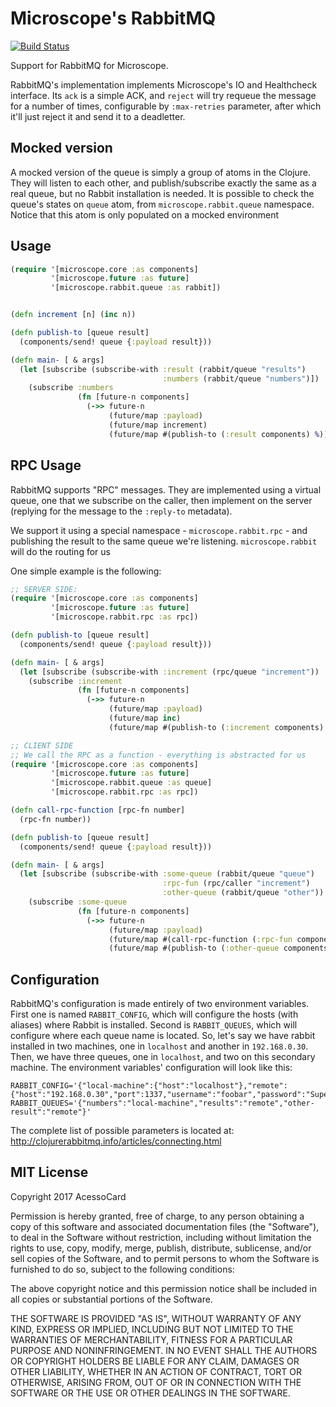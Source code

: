 # Microscope's RabbitMQ

[![Build Status](https://travis-ci.org/acessocard/microscope-rabbit.svg?branch=master)](https://travis-ci.org/acessocard/microscope-rabbit)

Support for RabbitMQ for Microscope.

RabbitMQ's implementation implements Microscope's IO and Healthcheck interface. Its `ack`
is a simple ACK, and `reject` will try requeue the message for a number of times,
configurable by `:max-retries` parameter, after which it'll just reject it and send it to
a deadletter.

## Mocked version

A mocked version of the queue is simply a group of atoms in the Clojure. They will listen
to each other, and publish/subscribe exactly the same as a real queue, but no Rabbit
installation is needed. It is possible to check the queue's states on `queue` atom, from
`microscope.rabbit.queue` namespace. Notice that this atom is only populated on a mocked
environment

## Usage

```clojure
(require '[microscope.core :as components]
         '[microscope.future :as future]
         '[microscope.rabbit.queue :as rabbit])


(defn increment [n] (inc n))

(defn publish-to [queue result]
  (components/send! queue {:payload result}))

(defn main- [ & args]
  (let [subscribe (subscribe-with :result (rabbit/queue "results")
                                  :numbers (rabbit/queue "numbers")])
    (subscribe :numbers
               (fn [future-n components]
                 (->> future-n
                      (future/map :payload)
                      (future/map increment)
                      (future/map #(publish-to (:result components) %)))))))
```

## RPC Usage

RabbitMQ supports "RPC" messages. They are implemented using a virtual queue, one that we
subscribe on the caller, then implement on the server (replying for the message to the
`:reply-to` metadata).

We support it using a special namespace - `microscope.rabbit.rpc` - and publishing the
result to the same queue we're listening. `microscope.rabbit` will do the routing for us

One simple example is the following:

```clojure
;; SERVER SIDE:
(require '[microscope.core :as components]
         '[microscope.future :as future]
         '[microscope.rabbit.rpc :as rpc])

(defn publish-to [queue result]
  (components/send! queue {:payload result}))

(defn main- [ & args]
  (let [subscribe (subscribe-with :increment (rpc/queue "increment"))
    (subscribe :increment
               (fn [future-n components]
                 (->> future-n
                      (future/map :payload)
                      (future/map inc)
                      (future/map #(publish-to (:increment components) %)))))))

;; CLIENT SIDE
;; We call the RPC as a function - everything is abstracted for us
(require '[microscope.core :as components]
         '[microscope.future :as future]
         '[microscope.rabbit.queue :as queue]
         '[microscope.rabbit.rpc :as rpc])

(defn call-rpc-function [rpc-fn number]
  (rpc-fn number))

(defn publish-to [queue result]
  (components/send! queue {:payload result}))

(defn main- [ & args]
  (let [subscribe (subscribe-with :some-queue (rabbit/queue "queue")
                                  :rpc-fun (rpc/caller "increment")
                                  :other-queue (rabbit/queue "other"))
    (subscribe :some-queue
               (fn [future-n components]
                 (->> future-n
                      (future/map :payload)
                      (future/map #(call-rpc-function (:rpc-fun components) %)
                      (future/map #(publish-to (:other-queue components) %))))))))

```
## Configuration

RabbitMQ's configuration is made entirely of two environment variables. First one
is named `RABBIT_CONFIG`, which will configure the hosts (with aliases) where Rabbit is
installed. Second is `RABBIT_QUEUES`, which will configure where each queue name is
located. So, let's say we have rabbit installed in two machines, one in `localhost`
and another in `192.168.0.30`. Then, we have three queues, one in `localhost`, and two
on this secondary machine. The environment variables' configuration will look like this:

```
RABBIT_CONFIG='{"local-machine":{"host":"localhost"},"remote":{"host":"192.168.0.30","port":1337,"username":"foobar","password":"SuperSecretPassword"}}'
RABBIT_QUEUES='{"numbers":"local-machine","results":"remote","other-result":"remote"}'
```

The complete list of possible parameters is located at:
http://clojurerabbitmq.info/articles/connecting.html

## MIT License

Copyright 2017 AcessoCard

Permission is hereby granted, free of charge, to any person obtaining a copy of this software and associated documentation files (the "Software"), to deal in the Software without restriction, including without limitation the rights to use, copy, modify, merge, publish, distribute, sublicense, and/or sell copies of the Software, and to permit persons to whom the Software is furnished to do so, subject to the following conditions:

The above copyright notice and this permission notice shall be included in all copies or substantial portions of the Software.

THE SOFTWARE IS PROVIDED "AS IS", WITHOUT WARRANTY OF ANY KIND, EXPRESS OR IMPLIED, INCLUDING BUT NOT LIMITED TO THE WARRANTIES OF MERCHANTABILITY, FITNESS FOR A PARTICULAR PURPOSE AND NONINFRINGEMENT. IN NO EVENT SHALL THE AUTHORS OR COPYRIGHT HOLDERS BE LIABLE FOR ANY CLAIM, DAMAGES OR OTHER LIABILITY, WHETHER IN AN ACTION OF CONTRACT, TORT OR OTHERWISE, ARISING FROM, OUT OF OR IN CONNECTION WITH THE SOFTWARE OR THE USE OR OTHER DEALINGS IN THE SOFTWARE.
